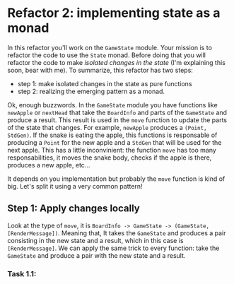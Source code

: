 # Refactor 2: implementing state as a monad

In this refactor you'll work on the `GameState` module. Your mission is to refactor the code to use the `State` monad. Before doing that you will refactor the code to make _isolated changes in the state_ (I'm explaining this soon, bear with me). To summarize, this refactor has two steps:

- step 1: make isolated changes in the state as pure functions
- step 2: realizing the emerging pattern as a monad.

Ok, enough buzzwords. In the `GameState` module you have functions like `newApple` or `nextHead` that take the `BoardInfo` and parts of the `GameState` and produce a result. This result is used in the `move` function to update the parts of the state that changes. For example, `newApple` produces a `(Point, StdGen)`. If the snake is eating the apple, this functions is responsable of producing a `Point` for the new apple and a `StdGen` that will be used for the next apple. This has a little inconvinient: the function `move` has too many responsabilities, it moves the snake body, checks if the apple is there, produces a new apple, etc...

It depends on you implementation but probably the `move` function is kind of big. Let's split it using a very common pattern!

## Step 1: Apply changes locally

Look at the type of `move`, it is `BoardInfo -> GameState -> (GameState, [RenderMessage])`. Meaning that, It takes the `GameState` and produces a pair consisting in the new state and a result, which in this case is `[RenderMessage]`. We can apply the same trick to every function: take the `GameState` and produce a pair with the new state and a result.


### Task 1.1: 

